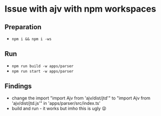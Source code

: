 # Issue with ajv with npm workspaces

## Preparation

* `npm i && npm i -ws`

## Run

* `npm run build -w apps/parser`
* `npm run start -w apps/parser`

## Findings

* change the import "import Ajv from 'ajv/dist/jtd'" to "import Ajv from 'ajv/dist/jtd.js'" in 'apps/parser/src/index.ts'
* build and run - it works but imho this is ugly 😜